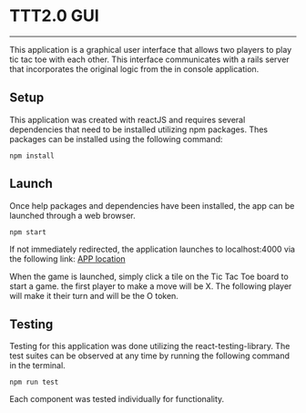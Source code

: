 # TTT2.0 GUI
---
This application is a graphical user interface that allows two players to play tic tac toe with each other. This interface communicates with a rails server that incorporates the original logic from the in console application.

## Setup
This application was created with reactJS  and requires several dependencies that need to be installed utilizing npm packages. Thes packages can be installed using the following command:


`npm install`


## Launch
Once help packages and dependencies have been installed, the app can be launched through a web browser.


`npm start`

If not immediately redirected,  the application launches to localhost:4000 via the following link:
[APP location](http://localhost:4000/)

When the game is launched,  simply click a tile on the Tic Tac Toe board to start a game.  the first player to make a move will be X. The following player will make it their turn  and will be the O token. 



## Testing
Testing for this application was done utilizing the react-testing-library. The test suites can be observed at any time by running the following command in the terminal.


`npm run test`


Each component was tested individually for functionality. 
